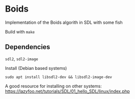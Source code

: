 # Boids

Implementation of the Boids algorith in SDL with some fish 

Build with `make`

## Dependencies 
`sdl2`, `sdl2-image`

Install (Debian based systems) 
```
sudo apt install libsdl2-dev && libsdl2-image-dev
```
A good resource for installing on other systems: https://lazyfoo.net/tutorials/SDL/01_hello_SDL/linux/index.php
